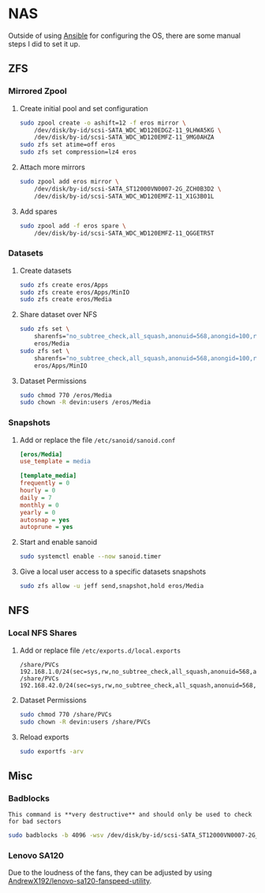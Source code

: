 # NAS

Outside of using [Ansible](https://github.com/ansible/ansible) for configuring the OS, there are some manual steps I did to set it up.

## ZFS

### Mirrored Zpool

1. Create initial pool and set configuration
    ```sh
    sudo zpool create -o ashift=12 -f eros mirror \
        /dev/disk/by-id/scsi-SATA_WDC_WD120EDGZ-11_9LHWA5KG \
        /dev/disk/by-id/scsi-SATA_WDC_WD120EMFZ-11_9MG0AHZA
    sudo zfs set atime=off eros
    sudo zfs set compression=lz4 eros
    ```

2. Attach more mirrors
    ```sh
    sudo zpool add eros mirror \
        /dev/disk/by-id/scsi-SATA_ST12000VN0007-2G_ZCH0B3D2 \
        /dev/disk/by-id/scsi-SATA_WDC_WD120EMFZ-11_X1G3B01L
    ```

3. Add spares
    ```sh
    sudo zpool add -f eros spare \
        /dev/disk/by-id/scsi-SATA_WDC_WD120EMFZ-11_QGGETR5T
    ```

### Datasets

1. Create datasets
    ```sh
    sudo zfs create eros/Apps
    sudo zfs create eros/Apps/MinIO
    sudo zfs create eros/Media
    ```

2. Share dataset over NFS
    ```sh
    sudo zfs set \
        sharenfs="no_subtree_check,all_squash,anonuid=568,anongid=100,rw=@192.168.42.0/24,rw=@192.168.1.0/24,ro=192.168.150.21,ro=192.168.150.28" \
        eros/Media
    sudo zfs set \
        sharenfs="no_subtree_check,all_squash,anonuid=568,anongid=100,rw=@192.168.42.0/24,rw=@192.168.1.0/24" \
        eros/Apps/MinIO
    ```

3. Dataset Permissions
    ```sh
    sudo chmod 770 /eros/Media
    sudo chown -R devin:users /eros/Media
    ```

### Snapshots

1. Add or replace the file `/etc/sanoid/sanoid.conf`
    ```ini
    [eros/Media]
    use_template = media

    [template_media]
    frequently = 0
    hourly = 0
    daily = 7
    monthly = 0
    yearly = 0
    autosnap = yes
    autoprune = yes
    ```

2. Start and enable sanoid
    ```sh
    sudo systemctl enable --now sanoid.timer
    ```

3. Give a local user access to a specific datasets snapshots
    ```sh
    sudo zfs allow -u jeff send,snapshot,hold eros/Media
    ```

## NFS

### Local NFS Shares

1. Add or replace file `/etc/exports.d/local.exports`
    ```text
    /share/PVCs 192.168.1.0/24(sec=sys,rw,no_subtree_check,all_squash,anonuid=568,anongid=100)
    /share/PVCs 192.168.42.0/24(sec=sys,rw,no_subtree_check,all_squash,anonuid=568,anongid=100)
    ```

2. Dataset Permissions
    ```sh
    sudo chmod 770 /share/PVCs
    sudo chown -R devin:users /share/PVCs
    ```

3. Reload exports
    ```sh
    sudo exportfs -arv
    ```

## Misc

### Badblocks

```admonish warning
This command is **very destructive** and should only be used to check for bad sectors
```

```sh
sudo badblocks -b 4096 -wsv /dev/disk/by-id/scsi-SATA_ST12000VN0007-2G_ZJV01MC5
```

### Lenovo SA120

Due to the loudness of the fans, they can be adjusted by using <ins>[AndrewX192/lenovo-sa120-fanspeed-utility](https://github.com/AndrewX192/lenovo-sa120-fanspeed-utility.git)</ins>.
